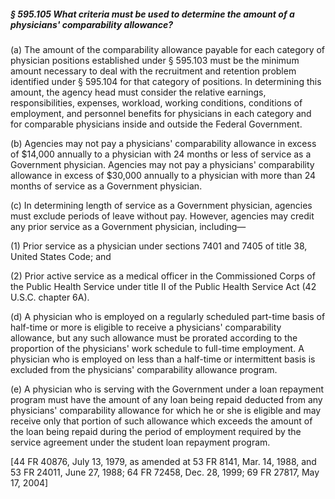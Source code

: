 ##### § 595.105 What criteria must be used to determine the amount of a physicians' comparability allowance? #####

(a) The amount of the comparability allowance payable for each category of physician positions established under § 595.103 must be the minimum amount necessary to deal with the recruitment and retention problem identified under § 595.104 for that category of positions. In determining this amount, the agency head must consider the relative earnings, responsibilities, expenses, workload, working conditions, conditions of employment, and personnel benefits for physicians in each category and for comparable physicians inside and outside the Federal Government.

(b) Agencies may not pay a physicians' comparability allowance in excess of $14,000 annually to a physician with 24 months or less of service as a Government physician. Agencies may not pay a physicians' comparability allowance in excess of $30,000 annually to a physician with more than 24 months of service as a Government physician.

(c) In determining length of service as a Government physician, agencies must exclude periods of leave without pay. However, agencies may credit any prior service as a Government physician, including—

(1) Prior service as a physician under sections 7401 and 7405 of title 38, United States Code; and

(2) Prior active service as a medical officer in the Commissioned Corps of the Public Health Service under title II of the Public Health Service Act (42 U.S.C. chapter 6A).

(d) A physician who is employed on a regularly scheduled part-time basis of half-time or more is eligible to receive a physicians' comparability allowance, but any such allowance must be prorated according to the proportion of the physicians' work schedule to full-time employment. A physician who is employed on less than a half-time or intermittent basis is excluded from the physicians' comparability allowance program.

(e) A physician who is serving with the Government under a loan repayment program must have the amount of any loan being repaid deducted from any physicians' comparability allowance for which he or she is eligible and may receive only that portion of such allowance which exceeds the amount of the loan being repaid during the period of employment required by the service agreement under the student loan repayment program.

[44 FR 40876, July 13, 1979, as amended at 53 FR 8141, Mar. 14, 1988, and 53 FR 24011, June 27, 1988; 64 FR 72458, Dec. 28, 1999; 69 FR 27817, May 17, 2004]